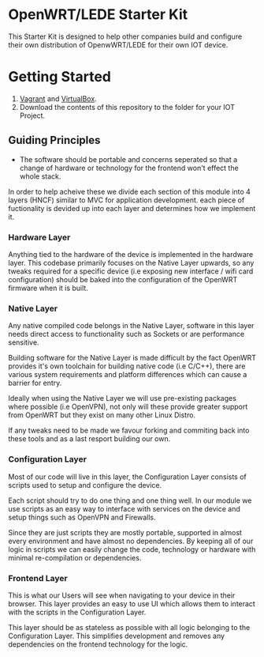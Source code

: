 # OpenWRT/LEDE Starter Kit

This Starter Kit is designed to help other companies build and configure their own distribution
of OpenwWRT/LEDE for their own IOT device.

# Getting Started

1. [Vagrant](vagrantup.com) and [VirtualBox](virtualbox.org). 
2. Download the contents of this repository to the folder for your IOT Project.

## Guiding Principles

- The software should be portable and concerns seperated so that a change of hardware or
  technology for the frontend won't effect the whole stack.

In order to help acheive these we divide each section of this module into 4 layers (HNCF) similar to MVC for application development. each piece of fuctionality is devided up into each layer and determines how we implement it.

### Hardware Layer

Anything tied to the hardware of the device is implemented in the hardware layer. This codebase primarily
focuses on the Native Layer upwards, so any tweaks required for a specific device (i.e exposing new interface / wifi card configuration) should be baked into the configuration of the OpenWRT firmware when it is built.

### Native Layer

Any native compiled code belongs in the Native Layer, software in this layer needs direct access to functionality
such as Sockets or are performance sensitive.

Building software for the Native Layer is made difficult by the fact OpenWRT provides it's own toolchain
for building native code (i.e C/C++), there are various system requirements and platform differences
which can cause a barrier for entry.

Ideally when using the Native Layer we will use pre-existing packages where possible (i.e OpenVPN),
not only will these provide greater support from OpenWRT but they exist on many other Linux Distro.

If any tweaks need to be made we favour forking and commiting back into these tools and as a last resport
building our own.

### Configuration Layer

Most of our code will live in this layer, the Configuration Layer consists of scripts used to setup and
configure the device.

Each script should try to do one thing and one thing well. In our module we use scripts as an easy way to interface with services on the device and setup things such as OpenVPN and Firewalls.

Since they are just scripts they are mostly portable, supported in almost every environment and have almost
no dependencies. By keeping all of our logic in scripts we can easily change the code, technology or hardware with
minimal re-compilation or dependencies.

### Frontend Layer

This is what our Users will see when navigating to your device in their browser. This layer
provides an easy to use UI which allows them to interact with the scripts in the Configuration Layer.

This layer should be as stateless as possible with all logic belonging to the Configuration Layer. This
simplifies development and removes any dependencies on the frontend technology for the logic.
